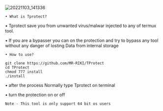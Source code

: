 ![20221103_141336](https://user-images.githubusercontent.com/104522915/199673464-25a449cb-c77a-4cf6-9ef0-38766c97c56c.jpg)

`• What is Tprotect?`

• Tprotect save you from unwanted virus/malwar injected
to any of termux tool.

• If you are a bypasser you can on the protection and
try to bypass any tool without any danger of losting
Data from internal storage

`• How to use?`
```
git clone https://github.com/MR-RIKI/TProtect
cd TProtect
chmod 777 install
./install
```

• after the process Normally type Tprotect on
terminal

• turn the protection on or off


`Note - This tool is only support 64 bit os users`
